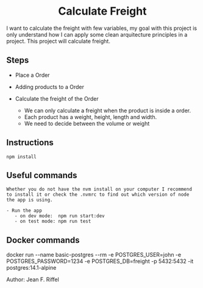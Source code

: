 <h1 align="center">Calculate Freight</h1>
<p>
    I want to calculate the freight with few variables, my goal with this project is only understand how I can apply some clean arquitecture principles in a project.
    This project will calculate freight.
</p>

<h2> Steps </h2>

- Place a Order    
- Adding products to a Order
- Calculate the freight of the Order

    - We can only calculate a freight when the product is inside a order.
    - Each product has a weight, height, length and width.
    - We need to decide between the volume or weight
    


<h2> Instructions </h2>
    
    npm install

<h2> Useful commands </h2>

    Whether you do not have the nvm install on your computer I recommend to install it or check the .nvmrc to find out which version of node the app is using.

    - Run the app
       - on dev mode:  npm run start:dev
       - on test mode: npm run test

<h2> Docker commands </h2>

docker run --name basic-postgres --rm -e POSTGRES_USER=john -e POSTGRES_PASSWORD=1234 -e POSTGRES_DB=freight -p 5432:5432 -it postgres:14.1-alpine


Author:
    Jean F. Riffel

